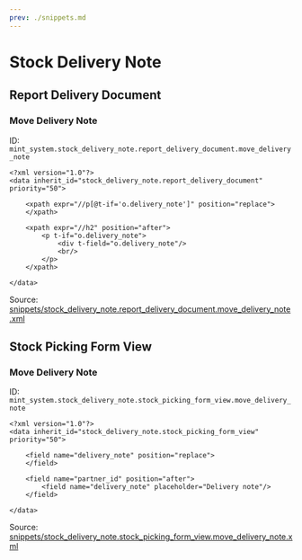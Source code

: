 ```yaml
---
prev: ./snippets.md
---
```

# Stock Delivery Note
## Report Delivery Document  
### Move Delivery Note  
ID: `mint_system.stock_delivery_note.report_delivery_document.move_delivery_note`  
```console
<?xml version="1.0"?>
<data inherit_id="stock_delivery_note.report_delivery_document" priority="50">

    <xpath expr="//p[@t-if='o.delivery_note']" position="replace">
    </xpath>

    <xpath expr="//h2" position="after">
        <p t-if="o.delivery_note">
            <div t-field="o.delivery_note"/>
            <br/>
        </p>
    </xpath>

</data>
```
Source: [snippets/stock_delivery_note.report_delivery_document.move_delivery_note.xml](https://github.com/Mint-System/Odoo-Development/tree/14.0/snippets/stock_delivery_note.report_delivery_document.move_delivery_note.xml)

## Stock Picking Form View  
### Move Delivery Note  
ID: `mint_system.stock_delivery_note.stock_picking_form_view.move_delivery_note`  
```console
<?xml version="1.0"?>
<data inherit_id="stock_delivery_note.stock_picking_form_view" priority="50">

    <field name="delivery_note" position="replace">
    </field>

    <field name="partner_id" position="after">
        <field name="delivery_note" placeholder="Delivery note"/>
    </field>

</data>
```
Source: [snippets/stock_delivery_note.stock_picking_form_view.move_delivery_note.xml](https://github.com/Mint-System/Odoo-Development/tree/14.0/snippets/stock_delivery_note.stock_picking_form_view.move_delivery_note.xml)

